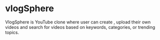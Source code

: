 # vlogSphere
VlogSphere is YouTube clone where user can create , upload their own videos and search for videos based on keywords, categories, or trending topics.
